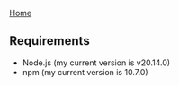 [Home](../README.md)

<!-- TODO: Verify the minimum required version -->
## Requirements
- Node.js (my current version is v20.14.0)
- npm (my current version is 10.7.0)